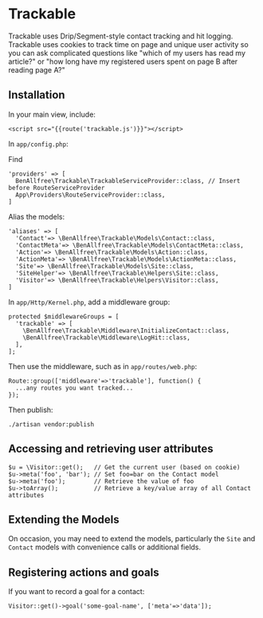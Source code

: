 # Trackable

Trackable uses Drip/Segment-style contact tracking and hit logging. Trackable uses cookies to track time on page and unique user activity so you can ask complicated questions like "which of my users has read my article?" or "how long have my registered users spent on page B after reading page A?"

## Installation

In your main view, include:

    <script src="{{route('trackable.js')}}"></script>

In `app/config.php`:

Find

    'providers' => [
      BenAllfree\Trackable\TrackableServiceProvider::class, // Insert before RouteServiceProvider
      App\Providers\RouteServiceProvider::class,
    ]

Alias the models:

    'aliases' => [
      'Contact'=> \BenAllfree\Trackable\Models\Contact::class,
      'ContactMeta'=> \BenAllfree\Trackable\Models\ContactMeta::class,
      'Action'=> \BenAllfree\Trackable\Models\Action::class,
      'ActionMeta'=> \BenAllfree\Trackable\Models\ActionMeta::class,
      'Site'=> \BenAllfree\Trackable\Models\Site::class,
      'SiteHelper'=> \BenAllfree\Trackable\Helpers\Site::class,
      'Visitor'=> \BenAllfree\Trackable\Helpers\Visitor::class,
    ]

In `app/Http/Kernel.php`, add a middleware group:


    protected $middlewareGroups = [
      'trackable' => [
        \BenAllfree\Trackable\Middleware\InitializeContact::class,
        \BenAllfree\Trackable\Middleware\LogHit::class,
      ],
    ];

Then use the middleware, such as in `app/routes/web.php`:

    Route::group(['middleware'=>'trackable'], function() {
      ...any routes you want tracked...
    });

Then publish:

    ./artisan vendor:publish

## Accessing and retrieving user attributes

    $u = \Visitor::get();   // Get the current user (based on cookie)
    $u->meta('foo', 'bar'); // Set foo=bar on the Contact model
    $u->meta('foo');        // Retrieve the value of foo
    $u->toArray();          // Retrieve a key/value array of all Contact attributes

## Extending the Models

On occasion, you may need to extend the models, particularly the `Site` and `Contact` models with convenience calls or additional fields. 

## Registering actions and goals

If you want to record a goal for a contact:

    Visitor::get()->goal('some-goal-name', ['meta'=>'data']);

